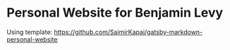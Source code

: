 # Personal Website for Benjamin Levy

Using template: https://github.com/SaimirKapaj/gatsby-markdown-personal-website
